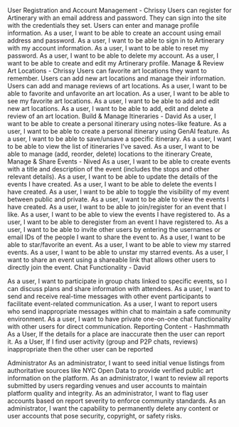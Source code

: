 

User
Registration and Account Management - Chrissy
Users can register for Artinerary with an email address and password. They can sign into the site with the credentials they set. Users can enter and manage profile information.
As a user, I want to be able to create an account using email address and password.
As a user, I want to be able to sign in to Artinerary with my account information.
As a user, I want to be able to reset my password.
As a user, I want to be able to delete my account.
As a user, I want to be able to create and edit my Artinerary profile.
Manage & Review Art Locations - Chrissy
Users can favorite art locations they want to remember. Users can add new art locations and manage their information. Users can add and manage reviews of art locations. 
As a user, I want to be able to favorite and unfavorite an art location.
As a user, I want to be able to see my favorite art locations.
As a user, I want to be able to add and edit new art locations.
As a user, I want to be able to add, edit and delete a review of an art location.
Build & Manage Itineraries - David
As a user, I want to be able to create a personal itinerary using notes-like feature.
As a user, I want to be able to create a personal itinerary using GenAI feature.
As a user, I want to be able to save/unsave a specific itinerary.
As a user, I want to be able to view the list of itineraries I’ve saved.
As a user, I want to be able to manage (add, reorder, delete) locations to the itinerary
Create, Manage & Share Events - Nived
As a user, I want to be able to create events with a title and description of the event (includes the stops and other relevant details).
As a user, I want to be able to update the details of the events I have created.
As a user, I want to be able to delete the events I have created.
As a user, I want to be able to toggle the visibility of my event between public and private.
As a user, I want to be able to view the events I have created.
As a user, I want to be able to join/register for an event that I like.
As a user, I want to be able to view the events I have registered to.
As a user, I want to be able to deregister from an event I have registered to.
As a user, I want to be able to invite other users by entering the usernames or email IDs of the people I want to share the event to.
As a user, I want to be able to star/favorite an event.
As a user, I want to be able to view my starred events.
As a user, I want to be able to unstar my starred events.
As a user, I want to share an event using a shareable link that allows other users to directly join the event.
Chat Functionality - David

As a user, I want to participate in group chats linked to specific events, so I can discuss plans and share information with attendees.
As a user, I want to send and receive real-time messages with other event participants to facilitate event-related communication.
As a user, I want to report users who send inappropriate messages within chat to maintain a safe community environment.
As a user, I want to have private one-on-one chat functionality with other users for direct communication.
Reporting Content - Hashmmath
As a User, If the details for a place are inaccurate then the user can report it.
As a User, If I find user activity (group and P2P chats, reviews) inappropriate then the other user can be reported

Administrator
As an administrator, I want to seed initial venue listings from authoritative sources like NYC Open Data  to provide verified public art information on the platform.
As an administrator, I want to review all reports submitted by users regarding venues and user accounts to maintain platform quality and integrity.
As an administrator, I want to flag user accounts based on report severity to enforce community standards.
As an administrator, I want the capability to permanently delete any content or user accounts that pose security, copyright, or safety risks.

